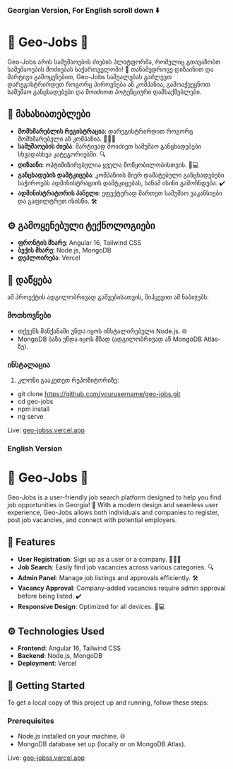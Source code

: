 
### Georgian Version, For English scroll down ⬇️

# 🌟 Geo-Jobs 🌟

Geo-Jobs არის სამუშაოების ძიების პლატფორმა, რომელიც გთავაზობთ სამუშაოების მოძიებას საქართველოში! 🚀 თანამედროვე დიზაინით და მარტივი გამოყენებით, Geo-Jobs საშუალებას გაძლევთ დარეგისტრირდეთ როგორც პიროვნება ან კომპანია, გამოაქვეყნოთ სამუშაო განცხადებები და მოიძიოთ პოტენციური დამსაქმებლები.

## 📌 მახასიათებლები

- **მომხმარებლის რეგისტრაცია**: დარეგისტრირდით როგორც მომხმარებელი ან კომპანია. 🧑‍💼🏢
- **სამუშაოების ძიება**: მარტივად მოიძიეთ სამუშაო განცხადებები სხვადასხვა კატეგორიებში. 🔍
- **დიზაინი**: ოპტიმიზირებულია ყველა მოწყობილობისთვის. 📱💻
- **განცხადების დამტკიცება**: კომპანიის მიერ დამატებული განცხადებები საჭიროებს ადმინისტრაციის დამტკიცებას, სანამ ისინი გამოჩნდება. ✔️
- **ადმინისტრატორის პანელი**: ეფექტურად მართეთ სამუშაო ვაკანსიები და გაფილტრეთ ისისნი. 🛠️

## ⚙️ გამოყენებული ტექნოლოგიები

- **ფრონტის მხარე**: Angular 16, Tailwind CSS
- **ბექის მხარე**: Node.js, MongoDB
- **დეპლოირება**: Vercel

## 🚀 დაწყება

ამ პროექტის ადგილობრივად გაშვებისათვის, მიჰყევით ამ ნაბიჯებს:

### მოთხოვნები

- თქვენს მანქანაში უნდა იყოს ინსტალირებული Node.js. 🌐
- MongoDB ბაზა უნდა იყოს მზად (ადგილობრივად ან MongoDB Atlas-ზე).

### ინსტალაცია

1. კლონი გააკეთეთ რეპოზიტორიზე:

  - git clone https://github.com/yourusername/geo-jobs.git
  - cd geo-jobs
  - npm install
  - ng serve


Live: [geo-jobss.vercel.app](https://geo-jobss.vercel.app/Dashboard)

### English Version
# 🌟 Geo-Jobs 🌟

Geo-Jobs is a user-friendly job search platform designed to help you find job opportunities in Georgia! 🚀 With a modern design and seamless user experience, Geo-Jobs allows both individuals and companies to register, post job vacancies, and connect with potential employers.

## 📌 Features

- **User Registration**: Sign up as a user or a company. 🧑‍💼🏢
- **Job Search**: Easily find job vacancies across various categories. 🔍
- **Admin Panel**: Manage job listings and approvals efficiently. 🛠️
- **Vacancy Approval**: Company-added vacancies require admin approval before being listed. ✔️
- **Responsive Design**: Optimized for all devices. 📱💻

## ⚙️ Technologies Used

- **Frontend**: Angular 16, Tailwind CSS
- **Backend**: Node.js, MongoDB
- **Deployment**: Vercel

## 🚀 Getting Started

To get a local copy of this project up and running, follow these steps:

### Prerequisites

- Node.js installed on your machine. 🌐
- MongoDB database set up (locally or on MongoDB Atlas).


Live: [geo-jobss.vercel.app](https://geo-jobss.vercel.app/Dashboard)
